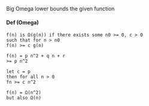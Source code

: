 
Big Omega lower bounds the given function
#### Def (Omega) 
```
f(n) is Ω(g(n)) if there exists some n0 >= 0, c > 0
such that for n > n0
f(n) >= c g(n)
```

```
f(n) = p n^2 + q n + r
>= p n^2

let c = p
then for all n > 0
fn >= c n^2

f(n) = Ω(n^2)
but also Ω(n)
```